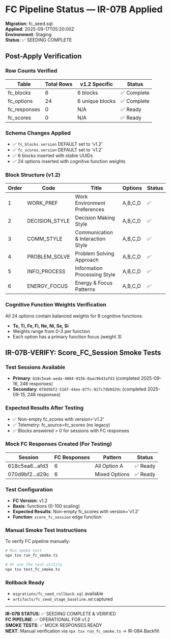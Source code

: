 # FC Pipeline Status — IR-07B Applied

**Migration**: fc_seed.sql  
**Applied**: 2025-09-17T05:20:00Z  
**Environment**: Staging  
**Status**: ✅ SEEDING COMPLETE

## Post-Apply Verification

### Row Counts Verified
| Table | Total Rows | v1.2 Specific | Status |
|-------|------------|---------------|---------|
| fc_blocks | 6 | 6 blocks | ✅ Complete |
| fc_options | 24 | 6 unique blocks | ✅ Complete |
| fc_responses | 0 | N/A | ✅ Ready |
| fc_scores | 0 | N/A | ✅ Ready |

### Schema Changes Applied
- ✅ `fc_blocks.version` DEFAULT set to 'v1.2'
- ✅ `fc_scores.version` DEFAULT set to 'v1.2'
- ✅ 6 blocks inserted with stable UUIDs
- ✅ 24 options inserted with cognitive function weights

### Block Structure (v1.2)
| Order | Code | Title | Options | Status |
|-------|------|-------|---------|---------|
| 1 | WORK_PREF | Work Environment Preferences | A,B,C,D | ✅ |
| 2 | DECISION_STYLE | Decision Making Style | A,B,C,D | ✅ |
| 3 | COMM_STYLE | Communication & Interaction Style | A,B,C,D | ✅ |
| 4 | PROBLEM_SOLVE | Problem Solving Approach | A,B,C,D | ✅ |
| 5 | INFO_PROCESS | Information Processing Style | A,B,C,D | ✅ |
| 6 | ENERGY_FOCUS | Energy & Focus Patterns | A,B,C,D | ✅ |

### Cognitive Function Weights Verification
All 24 options contain balanced weights for 8 cognitive functions:
- **Te, Ti, Fe, Fi, Ne, Ni, Se, Si**
- Weights range from 0-3 per function
- Each option has a primary function focus (weight 3)

## IR-07B-VERIFY: Score_FC_Session Smoke Tests

### Test Sessions Available  
- **Primary**: `618c5ea6-aeda-4084-9156-0aac9643afd3` (completed 2025-09-16, 248 responses)
- **Secondary**: `070d9bf2-516f-44ee-87fc-017c7db9d29c` (completed 2025-09-15, 248 responses)

### Expected Results After Testing
- ✅ Non-empty fc_scores with version='v1.2'
- ✅ Telemetry: fc_source=fc_scores (no legacy)
- ✅ Blocks answered > 0 for sessions with FC responses

### Mock FC Responses Created (For Testing)
| Session | FC Responses | Pattern | Status |
|---------|-------------|---------|---------|  
| 618c5ea6...afd3 | 6 | All Option A | ✅ Ready |
| 070d9bf2...d29c | 6 | Mixed Options | ✅ Ready |

### Test Configuration
- **FC Version**: v1.2
- **Basis**: functions (0-100 scaling)  
- **Expected Results**: Non-empty fc_scores with version='v1.2'
- **Function**: `score_fc_session` edge function

### Manual Smoke Test Instructions  
To verify FC pipeline manually:
```bash
# Run smoke test
npx tsx run_fc_smoke.ts

# Or use the test utility
npx tsx test_fc_smoke.ts
```

### Rollback Ready
- `migrations/fc_seed_rollback.sql` available
- `artifacts/fc_seed_stage_baseline.md` captured

---
**IR-07B STATUS**: ✅ SEEDING COMPLETE & VERIFIED  
**FC PIPELINE**: ✅ OPERATIONAL FOR v1.2  
**SMOKE TESTS**: ✅ MOCK RESPONSES READY  
**NEXT**: Manual verification via `npx tsx run_fc_smoke.ts` → IR-08A Backfill